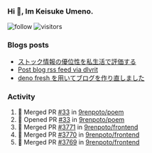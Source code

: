 ### Hi 👋, Im Keisuke Umeno.

<!--
**9renpoto/9renpoto** is a ✨ _special_ ✨ repository because its `README.md` (this file) appears on your GitHub profile.

Here are some ideas to get you started:

- 🔭 I’m currently working on ...
- 🌱 I’m currently learning ...
- 👯 I’m looking to collaborate on ...
- 🤔 I’m looking for help with ...
- 💬 Ask me about ...
- 📫 How to reach me: ...
- 😄 Pronouns: ...
- ⚡ Fun fact: ...
-->

![follow](https://img.shields.io/github/followers/9renpoto?label=Follow&style=social)
![visitors](https://komarev.com/ghpvc/?username=9renpoto&label=Profile%20views&color=0e75b6&style=flat)

### Blogs posts

<!-- BLOG-POST-LIST:START -->
- [ストック情報の優位性を私生活で評価する](https://9renpoto.dev/entry/2023/05/28/stock)
- [Post blog rss feed via dlvrit](https://9renpoto.dev/entry/2023/05/21/twitter-post)
- [deno fresh を用いてブログを作り直しました](https://9renpoto.dev/entry/2023/05/18/recreate_blog)
<!-- BLOG-POST-LIST:END -->

### Activity

<!--START_SECTION:activity-->
1. 🎉 Merged PR [#33](https://github.com/9renpoto/poem/pull/33) in [9renpoto/poem](https://github.com/9renpoto/poem)
2. 💪 Opened PR [#33](https://github.com/9renpoto/poem/pull/33) in [9renpoto/poem](https://github.com/9renpoto/poem)
3. 🎉 Merged PR [#3771](https://github.com/9renpoto/frontend/pull/3771) in [9renpoto/frontend](https://github.com/9renpoto/frontend)
4. 🎉 Merged PR [#3770](https://github.com/9renpoto/frontend/pull/3770) in [9renpoto/frontend](https://github.com/9renpoto/frontend)
5. 🎉 Merged PR [#3769](https://github.com/9renpoto/frontend/pull/3769) in [9renpoto/frontend](https://github.com/9renpoto/frontend)
<!--END_SECTION:activity-->

<!--START_SECTION:waka-->
<!--END_SECTION:waka-->
